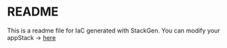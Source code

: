 # README
This is a readme file for IaC generated with StackGen.
You can modify your appStack -> [here](http://stage.dev.stackgen.com/appstacks/aee48b3b-4284-4586-88bf-50b606785dde)
